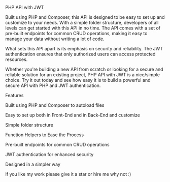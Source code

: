 PHP API with JWT

Built using PHP and Composer, this API is designed to be easy to set up and customize to your needs. With a simple folder structure, developers of all levels can get started with this API in no time. The API comes with a set of pre-built endpoints for common CRUD operations, making it easy to manage your data without writing a lot of code.

What sets this API apart is its emphasis on security and reliability. The JWT authentication ensures that only authorized users can access protected resources.

Whether you're building a new API from scratch or looking for a secure and reliable solution for an existing project, PHP API with JWT is a nice/simple choice. Try it out today and see how easy it is to build a powerful and secure API with PHP and JWT authentication.

Features

Built using PHP and Composer to autoload files  

Easy to set up both in Front-End and in Back-End and customize  

Simple folder structure  

Function Helpers to Ease the Process 

Pre-built endpoints for common CRUD operations  

JWT authentication for enhanced security  

Designed in a simpler way  

If you like my work please give it a star or hire me why not :)
